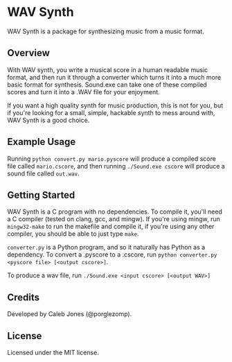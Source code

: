 WAV Synth
=========

WAV Synth is a package for synthesizing music from a music format.

Overview
--------

With WAV synth, you write a musical score in a human readable music format,
and then run it through a converter which turns it into a much more basic format
for synthesis.
Sound.exe can take one of these compiled scores and turn it into a .WAV file for
your enjoyment.

If you want a high quality synth for music production, this is not for you,
but if you're looking for a small, simple, hackable synth to mess around with,
WAV Synth is a good choice.

Example Usage
-------------

Running `python convert.py mario.pyscore` will produce a compiled score file 
called `mario.cscore`, and then running `./Sound.exe cscore` will produce
a sound file called `out.wav`.

Getting Started
---------------

WAV Synth is a C program with no dependencies.
To compile it, you'll need a C compiler (tested on clang, gcc, and mingw).
If you're using mingw, run `mingw32-make` to run the makefile and compile it,
if you're using any other compiler, you should be able to just type `make`.

`converter.py` is a Python program, and so it naturally has Python as a dependency.
To convert a .pyscore to a .cscore, run `python converter.py <pyscore file> [<output cscore>]`.

To produce a wav file, run `./Sound.exe <input cscore> [<output WAV>]`

Credits
-------

Developed by Caleb Jones (@porglezomp).

License
-------

Licensed under the MIT license.

